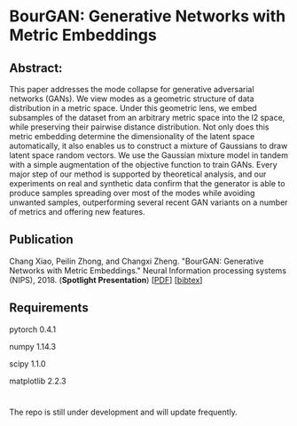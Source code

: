 # BourGAN: Generative Networks with Metric Embeddings

## Abstract:
This paper addresses the mode collapse for generative adversarial networks (GANs). We view modes as a geometric structure of data distribution in a metric space. Under this geometric lens, we embed subsamples of the dataset from an arbitrary metric space into the l2 space, while preserving their pairwise distance distribution. Not only does this metric embedding determine the dimensionality of the latent space automatically, it also enables us to construct a mixture of Gaussians to draw latent space random vectors. We use the Gaussian mixture model in tandem with a simple augmentation of the objective function to train GANs. Every major step of our method is supported by theoretical analysis, and our experiments on real and synthetic data confirm that the generator is able to produce samples spreading over most of the modes while avoiding unwanted samples, outperforming several recent GAN variants on a number of metrics and offering new features.



## Publication  
Chang Xiao, Peilin Zhong, and Changxi Zheng. "BourGAN: Generative Networks with Metric Embeddings." Neural Information processing systems (NIPS), 2018. (**Spotlight Presentation**) [[PDF](https://arxiv.org/abs/1805.07674)] [[bibtex](https://raw.githubusercontent.com/a554b554/BourGAN/master/bibtex)]


## Requirements
pytorch 0.4.1

numpy 1.14.3

scipy 1.1.0

matplotlib 2.2.3

#
The repo is still under development and will update frequently.